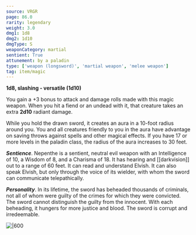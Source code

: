 ```yaml
---
source: VRGR
page: 86.0
rarity: legendary
weight: 3.0
dmg1: 1d8
dmg2: 1d10
dmgType: S
weaponCategory: martial
sentient: True
attunement: by a paladin
type: ['weapon (longsword)', 'martial weapon', 'melee weapon']
tag: item/magic
---
```


**1d8, slashing - versatile (1d10)**

You gain a +3 bonus to attack and damage rolls made with this magic weapon. When you hit a fiend or an undead with it, that creature takes an extra **2d10** radiant damage.

While you hold the drawn sword, it creates an aura in a 10-foot radius around you. You and all creatures friendly to you in the aura have advantage on saving throws against spells and other magical effects. If you have 17 or more levels in the paladin class, the radius of the aura increases to 30 feet.

**_Sentience_**. Nepenthe is a sentient, neutral evil weapon with an Intelligence of 10, a Wisdom of 8, and a Charisma of 18. It has hearing and [[darkvision]] out to a range of 60 feet. It can read and understand Elvish. It can also speak Elvish, but only through the voice of its wielder, with whom the sword can communicate telepathically.

**_Personality_**. In its lifetime, the sword has beheaded thousands of criminals, not all of whom were guilty of the crimes for which they were convicted. The sword cannot distinguish the guilty from the innocent. With each beheading, it hungers for more justice and blood. The sword is corrupt and irredeemable.


![|600](https://5e.tools/img/items/VRGR/Nepenthe.jpg)